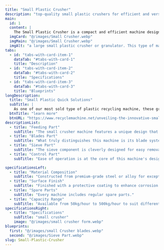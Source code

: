```yaml
---
title: "Small Plastic Crusher"
description: "top-quality small plastic crushers for efficient and versatile crushing"
main:
  id: 1
  content: |
    The Small Plastic Crusher is a compact and efficient machine designed for the reduction of plastic waste. This device is perfect for recycling operations, significantly reducing the size of plastic materials for easier management and disposal.
  imgCard: "@/images/Small Crusher.webp"
  imgMain: "@/images/Small Crusher.webp"
  imgAlt: "a large small plastic crusher or granulator. This type of machine is often used for recycling plastics, as it can break down large pieces of plastic into smaller flakes or pellets. The machine has a hopper on top where the plastic is fed in, and a chamber below where the plastic is shredded by rotating blades. The shredded plastic is then collected in a bin or container at the bottom of the machine."
tabs:
  - id: "tabs-with-card-item-1"
    dataTab: "#tabs-with-card-1"
    title: "Description"
  - id: "tabs-with-card-item-2"
    dataTab: "#tabs-with-card-2"
    title: "Specifications"
  - id: "tabs-with-card-item-3"
    dataTab: "#tabs-with-card-3"
    title: "Blueprints"
longDescription:
  title: "Small Plastic Quick Solutions"
  subTitle: |
    As one of our most sold type of plastic recycling machine, these granulators are packaged in many of our complete recycling solutions including our popular PET bottle washing lines, plastic film recycling lines,and more.
  btnTitle: "learn more"
  btnURL: "https://www.recyclemachine.net/unveiling-the-innovative-small-crusher-machine/.html"
descriptionList:
  - title: "Feeding Part"
    subTitle: "The small crusher machine features a unique design that prevents material backflow, ensuring a smooth processing experience. The large and sturdy feeding mouth can handle a diverse range of materials, enhancing its versatility across various industrial applications. This design not only boosts efficiency but also significantly lowers the risk of jams and delays."
  - title: "Blades Part"
    subTitle: "What truly distinguishes this machine is its blade system. The blades can be adjusted from outside the machine, a feature that drastically cuts downtime. This quick-adjust mechanism allows for immediate response to different material types, maintaining consistent output quality without the need for prolonged machine downtime."
  - title: "Sieve Part"
    subTitle: "The sieve component is cleverly designed for easy removal and installation. This modular approach enables quick adaptation to different screening requirements, ensuring that the machine can effortlessly handle a wide variety of materials. The maintenance ease and flexibility this part provides is a testament to the machine’s well-considered design."
  - title: "Control Part"
    subTitle: "Ease of operation is at the core of this machine's design. The one-start and one-stop functionality make it user-friendly for operators of all skill levels. Additionally, the hydraulic opening feature improves safety and access for routine maintenance, further minimizing potential operational downtime."

specificationsLeft:
  - title: "Material Composition"
    subTitle: "Constructed from premium-grade steel or alloy for exceptional strength and durability."
  - title: "Surface Finish"
    subTitle: "Finished with a protective coating to enhance corrosion resistance and extend service life."
  - title: "Spare Parts"
    subTitle: "Every machine includes regular spare parts."
  - title: "Capacity Range"
    subTitle: "Available from 50kg/hour to 500kg/hour to suit different working scenarios."
specificationsRight:
  - title: "Specifications"
    subTitle: "small crusher"
    image: "@/images/small crusher form.webp"
blueprints:
  first: "@/images/small Crusher blades.webp"
  second: "@/images/Sieve Part.webp"
slug: Small-Plastic-Crusher    
---
```

